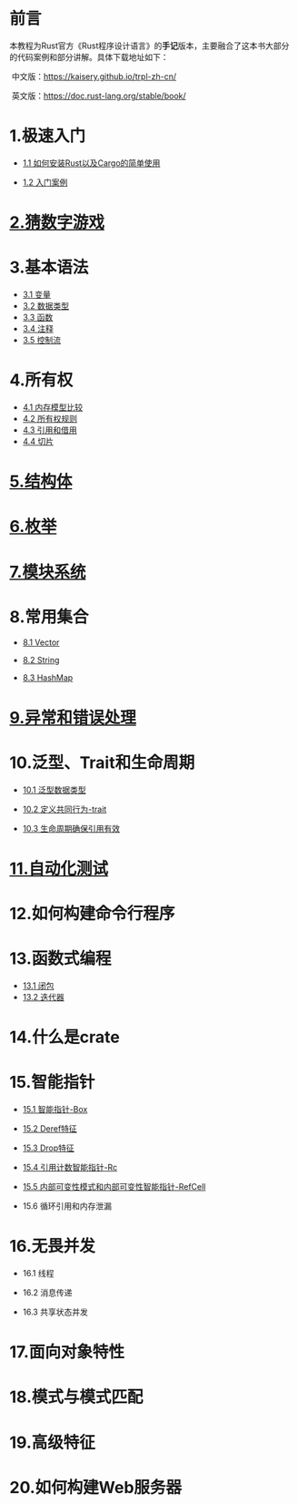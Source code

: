 # 前言

​		本教程为Rust官方《Rust程序设计语言》的**手记**版本，主要融合了这本书大部分的代码案例和部分讲解。具体下载地址如下：

​		中文版：https://kaisery.github.io/trpl-zh-cn/

​		英文版：https://doc.rust-lang.org/stable/book/



# 1.极速入门

- [1.1 如何安装Rust以及Cargo的简单使用](../hello-rust/README.md)

- [1.2 入门案例](../hello-rust/hello.rs)

# [2.猜数字游戏](../../example/guessing-game/src/main.rs)

# 3.基本语法

- [3.1 变量](../variable/src/main.rs)
- [3.2 数据类型](../data-type/src/main.rs)
- [3.3 函数](../function/src/main.rs)
- [3.4 注释](../comment/src/main.rs)
- [3.5 控制流](../condition/src/main.rs)

# 4.所有权

- [4.1 内存模型比较](../owner/doc/memory-model.md)
- [4.2 所有权规则](../owner/README.md)
- [4.3 引用和借用](../borrow-limits/src/main.rs)
- [4.4 切片](../slice/src/main.rs)

# [5.结构体](../struct-type/src/main.rs)

# [6.枚举](../enum-type/src/main.rs)

# [7.模块系统](../modules/README.md)

# 8.常用集合

- [8.1 Vector](../vector-type/src/main.rs)

- [8.2 String](../string-type/src/main.rs)

- [8.3 HashMap](../map-type/src/main.rs)

# [9.异常和错误处理](../panic/README.md)

# 10.泛型、Trait和生命周期

- [10.1 泛型数据类型](../generics/src/main.rs)

- [10.2 定义共同行为-trait](../traits/README.md)

- [10.3 生命周期确保引用有效](../lifetime/src/main.rs)

# [11.自动化测试](../test/README.md)

# 12.如何构建命令行程序

# 13.函数式编程

- [13.1 闭包](../closure/src/main.rs)
- [13.2 迭代器](../iterator/src/main.rs)

# 14.什么是crate

# 15.智能指针

- [15.1 智能指针-Box](../smart-pointer/pointer-box/src/main.rs)

- [15.2 Deref特征](../smart-pointer/trait-deref/src/main.rs)

- [15.3 Drop特征](../smart-pointer/trait-drop/src/main.rs)

- [15.4 引用计数智能指针-Rc](../smart-pointer/pointer-rc/src/main.rs)

- [15.5 内部可变性模式和内部可变性智能指针-RefCell](../smart-pointer/pointer-refcell/src/main.rs)

- 15.6 循环引用和内存泄漏

# 16.无畏并发

- 16.1 线程

- 16.2 消息传递

- 16.3 共享状态并发

# 17.面向对象特性

# 18.模式与模式匹配

# 19.高级特征

# 20.如何构建Web服务器



